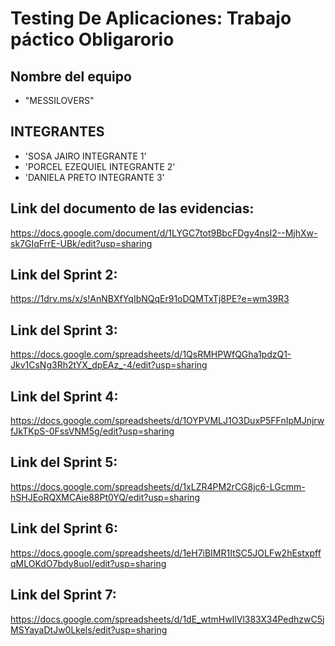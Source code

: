 # Testing De Aplicaciones: Trabajo páctico Obligarorio



## Nombre del equipo

-    "MESSILOVERS"

## INTEGRANTES
   
-   'SOSA JAIRO INTEGRANTE 1'
-   'PORCEL EZEQUIEL INTEGRANTE 2'
-   'DANIELA PRETO INTEGRANTE 3'

## Link del documento de las evidencias:
https://docs.google.com/document/d/1LYGC7tot9BbcFDgy4nsI2--MjhXw-sk7GIqFrrE-UBk/edit?usp=sharing

## Link del Sprint 2:
https://1drv.ms/x/s!AnNBXfYqIbNQqEr91oDQMTxTj8PE?e=wm39R3

## Link del Sprint 3:
https://docs.google.com/spreadsheets/d/1QsRMHPWfQGha1pdzQ1-Jkv1CsNg3Rh2tYX_dpEAz_-4/edit?usp=sharing

## Link del Sprint 4:
https://docs.google.com/spreadsheets/d/1OYPVMLJ1O3DuxP5FFnIpMJnjrwfJkTKpS-0FssVNM5g/edit?usp=sharing

## Link del Sprint 5:
https://docs.google.com/spreadsheets/d/1xLZR4PM2rCG8jc6-LGcmm-hSHJEoRQXMCAie88Pt0YQ/edit?usp=sharing

## Link del Sprint 6:
https://docs.google.com/spreadsheets/d/1eH7iBIMR1ItSC5JOLFw2hEstxpffqMLOKdO7bdy8uoI/edit?usp=sharing

## Link del Sprint 7:
https://docs.google.com/spreadsheets/d/1dE_wtmHwIlVl383X34PedhzwC5jMSYayaDtJw0Lkels/edit?usp=sharing